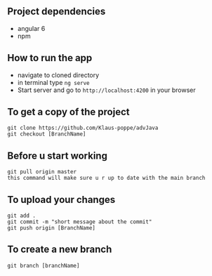 ## Project dependencies
* angular 6
* npm

## How to run the app
* navigate to cloned directory
* in terminal type `ng serve`
* Start server and go to `http://localhost:4200` in your browser

## To get a copy of the project
```
git clone https://github.com/Klaus-poppe/advJava
git checkout [BranchName]  
```

## Before u start working 
```
git pull origin master
this command will make sure u r up to date with the main branch 
```
## To upload your changes
```
git add .
git commit -m "short message about the commit"
git push origin [BranchName] 
```
## To create a new branch 
```
git branch [branchName]
```




